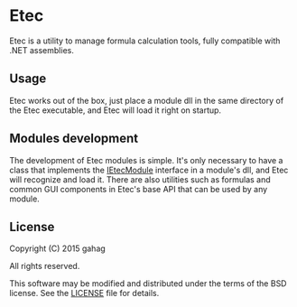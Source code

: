 # Etec

Etec is a utility to manage formula calculation tools, fully compatible with .NET assemblies.

## Usage

Etec works out of the box, just place a module dll in the same directory of the Etec executable, and Etec will load it right on startup.


## Modules development

The development of Etec modules is simple. It's only necessary to have a class that implements the [IEtecModule](Base/Base.fs) interface in a module's dll, and Etec will recognize and load it.
There are also utilities such as formulas and common GUI components in Etec's base API that can be used by any module.

## License

Copyright (C) 2015 gahag

All rights reserved.

This software may be modified and distributed under the terms
of the BSD license. See the [LICENSE](LICENSE) file for details.
